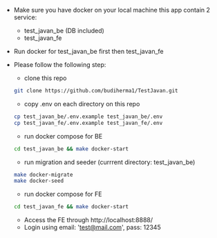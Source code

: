 - Make sure you have docker on your local machine
this app contain 2 service: 
  - test_javan_be (DB included)
  - test_javan_fe

- Run docker for test_javan_be first then test_javan_fe
- Please follow the following step:
  - clone this repo
  ```bash
  git clone https://github.com/budiherma1/TestJavan.git
  ```
  - copy .env on each directory on this repo
  ```bash
  cp test_javan_be/.env.example test_javan_be/.env
  cp test_javan_fe/.env.example test_javan_fe/.env
  ```
  - run docker compose for BE
  ```bash
  cd test_javan_be && make docker-start
  ```
  - run migration and seeder (currrent directory: test_javan_be)
  ```bash
  make docker-migrate
  make docker-seed
  ```
  - run docker compose for FE
  ```bash
  cd test_javan_fe && make docker-start
  ```
  - Access the FE through http://localhost:8888/
  - Login using email: 'test@mail.com', pass: 12345